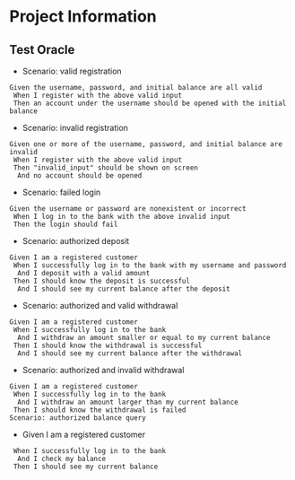 # Project Information

## Test Oracle

- Scenario: valid registration

```bash=
Given the username, password, and initial balance are all valid
 When I register with the above valid input  
 Then an account under the username should be opened with the initial balance
```

- Scenario: invalid registration
```bash=
Given one or more of the username, password, and initial balance are invalid
 When I register with the above valid input
 Then "invalid_input" should be shown on screen 
  And no account should be opened
```

- Scenario: failed login
```bash=
Given the username or password are nonexistent or incorrect
 When I log in to the bank with the above invalid input
 Then the login should fail
```

- Scenario: authorized deposit
```bash=
Given I am a registered customer
 When I successfully log in to the bank with my username and password
  And I deposit with a valid amount
 Then I should know the deposit is successful
  And I should see my current balance after the deposit
```

- Scenario: authorized and valid withdrawal
```bash=
Given I am a registered customer
 When I successfully log in to the bank
  And I withdraw an amount smaller or equal to my current balance
 Then I should know the withdrawal is successful
  And I should see my current balance after the withdrawal
```

- Scenario: authorized and invalid withdrawal
```bash=
Given I am a registered customer
 When I successfully log in to the bank
  And I withdraw an amount larger than my current balance
 Then I should know the withdrawal is failed
Scenario: authorized balance query
```

- Given I am a registered customer
```bash=
 When I successfully log in to the bank
  And I check my balance
 Then I should see my current balance
```